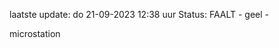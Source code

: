 laatste update: 
do 21-09-2023 12:38   uur 
Status: FAALT - geel - 
<div class="service Y">microstation</div>